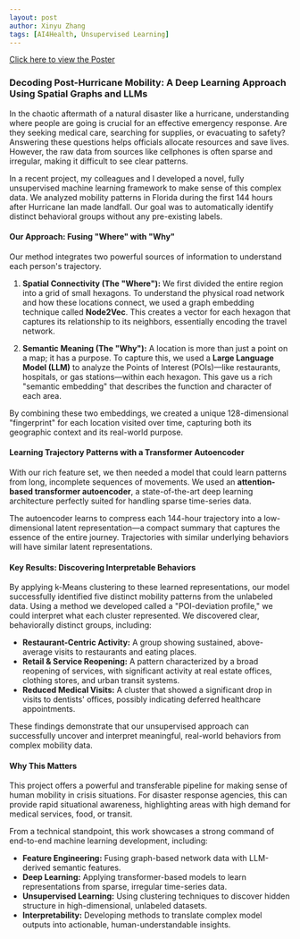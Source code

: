 ```yaml
---
layout: post
author: Xinyu Zhang
tags: [AI4Health, Unsupervised Learning]
---
```


[Click here to view the Poster](../assets/pdf/Poster_spatial.pdf)


### Decoding Post-Hurricane Mobility: A Deep Learning Approach Using Spatial Graphs and LLMs

In the chaotic aftermath of a natural disaster like a hurricane, understanding where people are going is crucial for an effective emergency response. Are they seeking medical care, searching for supplies, or evacuating to safety? Answering these questions helps officials allocate resources and save lives. However, the raw data from sources like cellphones is often sparse and irregular, making it difficult to see clear patterns.

In a recent project, my colleagues and I developed a novel, fully unsupervised machine learning framework to make sense of this complex data. We analyzed mobility patterns in Florida during the first 144 hours after Hurricane Ian made landfall. Our goal was to automatically identify distinct behavioral groups without any pre-existing labels.

#### Our Approach: Fusing "Where" with "Why"

Our method integrates two powerful sources of information to understand each person's trajectory.

1.  **Spatial Connectivity (The "Where"):** We first divided the entire region into a grid of small hexagons. To understand the physical road network and how these locations connect, we used a graph embedding technique called **Node2Vec**. This creates a vector for each hexagon that captures its relationship to its neighbors, essentially encoding the travel network.

2.  **Semantic Meaning (The "Why"):** A location is more than just a point on a map; it has a purpose. To capture this, we used a **Large Language Model (LLM)** to analyze the Points of Interest (POIs)—like restaurants, hospitals, or gas stations—within each hexagon. This gave us a rich "semantic embedding" that describes the function and character of each area.

By combining these two embeddings, we created a unique 128-dimensional "fingerprint" for each location visited over time, capturing both its geographic context and its real-world purpose.

#### Learning Trajectory Patterns with a Transformer Autoencoder

With our rich feature set, we then needed a model that could learn patterns from long, incomplete sequences of movements. We used an **attention-based transformer autoencoder**, a state-of-the-art deep learning architecture perfectly suited for handling sparse time-series data.

The autoencoder learns to compress each 144-hour trajectory into a low-dimensional latent representation—a compact summary that captures the essence of the entire journey. Trajectories with similar underlying behaviors will have similar latent representations.

#### Key Results: Discovering Interpretable Behaviors

By applying k-Means clustering to these learned representations, our model successfully identified five distinct mobility patterns from the unlabeled data. Using a method we developed called a "POI-deviation profile," we could interpret what each cluster represented. We discovered clear, behaviorally distinct groups, including:

* **Restaurant-Centric Activity:** A group showing sustained, above-average visits to restaurants and eating places.
* **Retail & Service Reopening:** A pattern characterized by a broad reopening of services, with significant activity at real estate offices, clothing stores, and urban transit systems.
* **Reduced Medical Visits:** A cluster that showed a significant drop in visits to dentists' offices, possibly indicating deferred healthcare appointments.

These findings demonstrate that our unsupervised approach can successfully uncover and interpret meaningful, real-world behaviors from complex mobility data.

#### Why This Matters

This project offers a powerful and transferable pipeline for making sense of human mobility in crisis situations. For disaster response agencies, this can provide rapid situational awareness, highlighting areas with high demand for medical services, food, or transit.

From a technical standpoint, this work showcases a strong command of end-to-end machine learning development, including:
* **Feature Engineering:** Fusing graph-based network data with LLM-derived semantic features.
* **Deep Learning:** Applying transformer-based models to learn representations from sparse, irregular time-series data.
* **Unsupervised Learning:** Using clustering techniques to discover hidden structure in high-dimensional, unlabeled datasets.
* **Interpretability:** Developing methods to translate complex model outputs into actionable, human-understandable insights.
